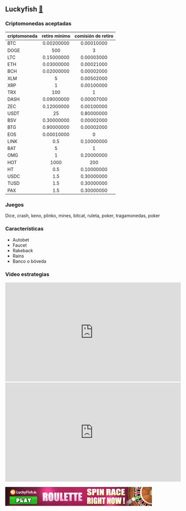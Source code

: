 ## Luckyfish [:link:](http://bit.ly/luckyfishAntelope)

### Criptomonedas aceptadas
| criptomoneda | retiro mínimo | comisión de retiro |
|---|:---:| :---: |
|BTC|0.00200000| 0.00010000 |
|DOGE|500| 3 |
|LTC|0.15000000| 0.00003000 |
|ETH|0.03000000| 0.00021000 |
|BCH|0.02000000| 0.00002000 |
|XLM|5| 0.00502000 |
|XRP|1| 0.00100000 |
|TRX|100| 1 |
|DASH|0.09000000| 0.00007000 |
|ZEC|0.12000000| 0.00100000 |
|USDT|25| 0.80000000 |
|BSV|0.30000000| 0.00002000 |
|BTG|0.90000000| 0.00002000 |
|EOS|0.00010000| 0 |
|LINK|0.5| 0.10000000 |
|BAT|5| 1 | 
|OMG|1| 0.20000000 |
|HOT|1000| 200 |
|HT|0.5| 0.10000000 |
|USDC|1.5| 0.30000000 |
|TUSD|1.5| 0.30000000 |
|PAX|1.5| 0.30000000 |

### Juegos
Dice, crash, keno, plinko, mines, bitcat, ruleta, poker, tragamonedas, poker

### Características
- Autobet
- Faucet
- Rakeback
- Rains
- Banco o bóveda

### Video estrategias
<iframe width="560" height="315" src="https://www.youtube.com/embed/VrCmrGwjNMs" frameborder="0" allow="accelerometer; autoplay; encrypted-media; gyroscope; picture-in-picture" allowfullscreen></iframe>
<iframe width="560" height="315" src="https://www.youtube.com/embed/gBZ-0l2xlIQ" frameborder="0" allow="accelerometer; autoplay; encrypted-media; gyroscope; picture-in-picture" allowfullscreen></iframe>

[<img src="img/luckyfish-roulette468x60.jpg" />](http://bit.ly/luckyfishAntelope)
